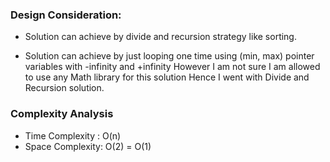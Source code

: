 ### Design Consideration:

- Solution can achieve by divide and recursion strategy like sorting.

- Solution can achieve by just looping one time using (min, max) pointer variables with -infinity and +infinity However I am not sure I am allowed to use any Math library for this solution Hence I went with Divide and Recursion solution.

### Complexity Analysis
- Time Complexity : O(n)
- Space Complexity: O(2) = O(1)
